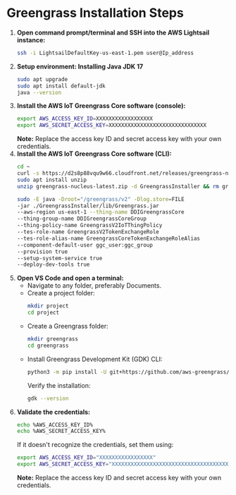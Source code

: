 # Greengrass Installation Steps

1. **Open command prompt/terminal and SSH into the AWS Lightsail instance:**
    ```bash
    ssh -i LightsailDefaultKey-us-east-1.pem user@Ip_address
    ```
2. **Setup environment: Installing Java JDK 17**
    ```bash
    sudo apt upgrade
    sudo apt install default-jdk
    java --version
    ```
3. **Install the AWS IoT Greengrass Core software (console):**
    ```bash
    export AWS_ACCESS_KEY_ID=XXXXXXXXXXXXXXXXXX
    export AWS_SECRET_ACCESS_KEY=XXXXXXXXXXXXXXXXXXXXXXXXXXXXXXX
    ```
    **Note:** Replace the access key ID and secret access key with your own credentials.
4. **Install the AWS IoT Greengrass Core software (CLI):**
    ```bash
    cd ~
    curl -s https://d2s8p88vqu9w66.cloudfront.net/releases/greengrass-nucleus-latest.zip > greengrass-nucleus-latest.zip
    sudo apt install unzip
    unzip greengrass-nucleus-latest.zip -d GreengrassInstaller && rm greengrass-nucleus-latest.zip<br>

    sudo -E java -Droot="/greengrass/v2" -Dlog.store=FILE 
    -jar ./GreengrassInstaller/lib/Greengrass.jar 
    --aws-region us-east-1 --thing-name DDIGreengrassCore
    --thing-group-name DDIGreengrassCoreGroup 
    --thing-policy-name GreengrassV2IoTThingPolicy 
    --tes-role-name GreengrassV2TokenExchangeRole 
    --tes-role-alias-name GreengrassCoreTokenExchangeRoleAlias 
    --component-default-user ggc_user:ggc_group 
    --provision true 
    --setup-system-service true 
    --deploy-dev-tools true
    ```
6. **Open VS Code and open a terminal:**
   - Navigate to any folder, preferably Documents.
   - Create a project folder:
     ```bash
     mkdir project
     cd project
     ```
   - Create a Greengrass folder:
     ```bash
     mkdir greengrass
     cd greengrass
     ```
   - Install Greengrass Development Kit (GDK) CLI:
     ```bash
     python3 -m pip install -U git+https://github.com/aws-greengrass/aws-greengrass-gdk-cli.git@v1.6.2
     ```
     Verify the installation:
     ```bash
     gdk --version
     ```
7. **Validate the credentials:**
    ```bash
    echo %AWS_ACCESS_KEY_ID%
    echo %AWS_SECRET_ACCESS_KEY%
    ```
    If it doesn't recognize the credentials, set them using:
    ```bash
    export AWS_ACCESS_KEY_ID="XXXXXXXXXXXXXXXXX"
    export AWS_SECRET_ACCESS_KEY="XXXXXXXXXXXXXXXXXXXXXXXXXXXXXXXXXXXXX"
    ```
    **Note:** Replace the access key ID and secret access key with your own credentials.
